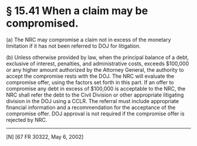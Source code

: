 # § 15.41   When a claim may be compromised.

(a) The NRC may compromise a claim not in excess of the monetary limitation if it has not been referred to DOJ for litigation. 


(b) Unless otherwise provided by law, when the principal balance of a debt, exclusive of interest, penalties, and administrative costs, exceeds $100,000 or any higher amount authorized by the Attorney General, the authority to accept the compromise rests with the DOJ. The NRC will evaluate the compromise offer, using the factors set forth in this part. If an offer to compromise any debt in excess of $100,000 is acceptable to the NRC, the NRC shall refer the debt to the Civil Division or other appropriate litigating division in the DOJ using a CCLR. The referral must include appropriate financial information and a recommendation for the acceptance of the compromise offer. DOJ approval is not required if the compromise offer is rejected by NRC.



---

[N] [67 FR 30322, May 6, 2002]




